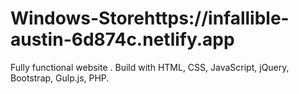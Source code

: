 # Windows-Storehttps://infallible-austin-6d874c.netlify.app 
Fully functional website . Build with HTML, CSS, JavaScript, jQuery, Bootstrap, Gulp.js, PHP.
